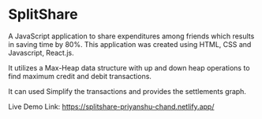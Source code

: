 # SplitShare

A JavaScript application to share expenditures among friends which results in saving time by 80%. This application was created using HTML, CSS and Javascript, React.js.

It utilizes a Max-Heap data structure with up and down heap operations to find maximum credit and debit transactions.

It can used Simplify the transactions and provides the settlements graph.

Live Demo Link: https://splitshare-priyanshu-chand.netlify.app/
